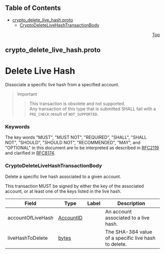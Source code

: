 ## Table of Contents

- [crypto_delete_live_hash.proto](#crypto_delete_live_hash-proto)
    - [CryptoDeleteLiveHashTransactionBody](#proto-CryptoDeleteLiveHashTransactionBody)
  



<a name="crypto_delete_live_hash-proto"></a>
<p align="right"><a href="#top">Top</a></p>

## crypto_delete_live_hash.proto
# Delete Live Hash
Dissociate a specific live hash from a specified account.

> Important
>> This transaction is obsolete and not supported.<br/>
>> Any transaction of this type that is submitted SHALL fail with a `PRE_CHECK` result
>> of `NOT_SUPPORTED`.

### Keywords
The key words "MUST", "MUST NOT", "REQUIRED", "SHALL", "SHALL NOT",
"SHOULD", "SHOULD NOT", "RECOMMENDED", "MAY", and "OPTIONAL" in this
document are to be interpreted as described in
[RFC2119](https://www.ietf.org/rfc/rfc2119) and clarified in
[RFC8174](https://www.ietf.org/rfc/rfc8174).


<a name="proto-CryptoDeleteLiveHashTransactionBody"></a>

### CryptoDeleteLiveHashTransactionBody
Delete a specific live hash associated to a given account.

This transaction MUST be signed by either the key of the associated account,
or at least one of the keys listed in the live hash.


| Field | Type | Label | Description |
| ----- | ---- | ----- | ----------- |
| accountOfLiveHash | [AccountID](#proto-AccountID) |  | An account associated to a live hash. |
| liveHashToDelete | [bytes](#bytes) |  | The SHA-384 value of a specific live hash to delete. |





 <!-- end messages -->

 <!-- end enums -->

 <!-- end HasExtensions -->

 <!-- end services -->


